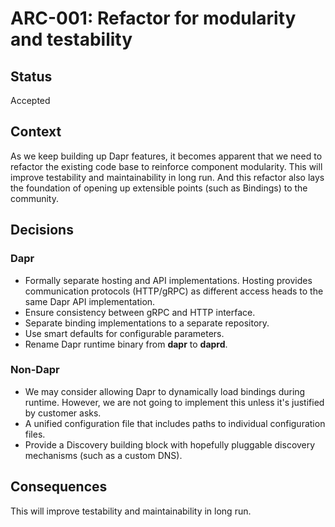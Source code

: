 # ARC-001: Refactor for modularity and testability

## Status
Accepted

## Context
As we keep building up Dapr features, it becomes apparent that we need to refactor the existing code base to reinforce component modularity. This will improve testability and maintainability in long run. And this refactor also lays the foundation of opening up extensible points (such as Bindings) to the community.

## Decisions

### Dapr
* Formally separate hosting and API implementations. Hosting provides communication protocols (HTTP/gRPC) as different access heads to the same Dapr API implementation.
* Ensure consistency between gRPC and HTTP interface.
* Separate binding implementations to a separate repository. 
* Use smart defaults for configurable parameters.
* Rename Dapr runtime binary from **dapr** to **daprd**.

### Non-Dapr
* We may consider allowing Dapr to dynamically load bindings during runtime. However, we are not going to implement this unless it's justified by customer asks.
* A unified configuration file that includes paths to individual configuration files.
* Provide a Discovery building block with hopefully pluggable discovery mechanisms (such as a custom DNS).

## Consequences

This will improve testability and maintainability in long run. 